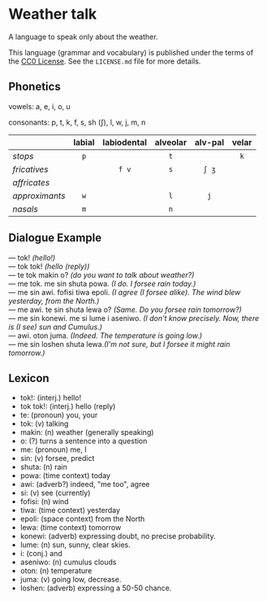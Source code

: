 # Weather talk

A language to speak only about the weather.

This language (grammar and vocabulary) is published under the terms of the [CC0 License](https://creativecommons.org/publicdomain/zero/1.0/deed). See the `LICENSE.md` file for more details.

## Phonetics

vowels: a, e, i, o, u

consonants: p, t, k, f, s, sh (ʃ), l, w, j, m, n

|                | labial | labiodental | alveolar | alv-pal | velar |
|:---------------|:------:|:-----------:|:--------:|:-------:|:-----:|
| *stops*        |  `p`   |             |   `t`    |         |  `k`  |
| *fricatives*   |        |    `f v`    |   `s`    |  `ʃ ʒ`  |       |
| *affricates*   |        |             |          |         |       |
| *approximants* |  `w`   |             |   `l`    |   `j`   |       |
| *nasals*       |  `m`   |             |   `n`    |         |       |

## Dialogue Example

— tok! *(hello!)*  
— tok tok! *(hello (reply))*  
— te tok makin o? *(do you want to talk about weather?)*  
— me tok. me sin shuta powa. *(I do. I forsee rain today.)*  
— me sin awi. fofisi tiwa epoli. *(I agree (I forsee alike). The wind blew yesterday, from the North.)*  
— me awi. te sin shuta lewa o? *(Same. Do you forsee rain tomorrow?)*  
— me sin konewi. me si lume i aseniwo. *(I don't know precisely. Now, there is (I see) sun and Cumulus.)*  
— awi. oton juma. *(Indeed. The temperature is going low.)*  
— me sin loshen shuta lewa.*(I'm not sure, but I forsee it might rain tomorrow.)*

## Lexicon

* tok!: (interj.) hello!
* tok tok!: (interj.) hello (reply)
* te: (pronoun) you, your
* tok: (v) talking
* makin: (n) weather (generally speaking)
* o: (?) turns a sentence into a question
* me: (pronoun) me, I
* sin: (v) forsee, predict
* shuta: (n) rain
* powa: (time context) today
* awi: (adverb?) indeed, "me too", agree
* si: (v) see (currently)
* fofisi: (n) wind
* tiwa: (time context) yesterday
* epoli: (space context) from the North
* lewa: (time context) tomorrow
* konewi: (adverb) expressing doubt, no precise probability.
* lume: (n) sun, sunny, clear skies.
* i: (conj.) and
* aseniwo: (n) cumulus clouds
* oton: (n) temperature
* juma: (v) going low, decrease.
* loshen: (adverb) expressing a 50-50 chance.
